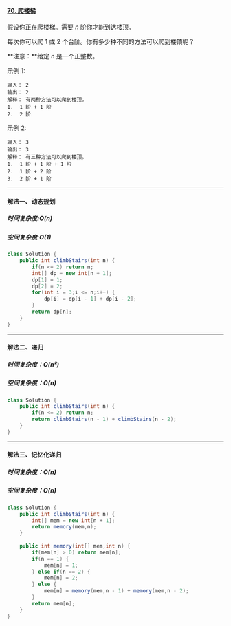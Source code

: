 #### [70. 爬楼梯](https://leetcode-cn.com/problems/climbing-stairs/)

假设你正在爬楼梯。需要 *n* 阶你才能到达楼顶。

每次你可以爬 1 或 2 个台阶。你有多少种不同的方法可以爬到楼顶呢？

**注意：**给定 *n* 是一个正整数。

示例 1:

```
输入： 2
输出： 2
解释： 有两种方法可以爬到楼顶。
1.  1 阶 + 1 阶
2.  2 阶
```

示例 2:

```
输入： 3
输出： 3
解释： 有三种方法可以爬到楼顶。
1.  1 阶 + 1 阶 + 1 阶
2.  1 阶 + 2 阶
3.  2 阶 + 1 阶
```

---

#### 解法一、动态规划

##### 时间复杂度:O(n)

##### 空间复杂度:O(1)

```Java
class Solution {
    public int climbStairs(int n) {
        if(n <= 2) return n;
        int[] dp = new int[n + 1];
        dp[1] = 1;
        dp[2] = 2;
        for(int i = 3;i <= n;i++) {
            dp[i] = dp[i - 1] + dp[i - 2];
        }
        return dp[n];
    }
}
```

---

#### 解法二、递归

##### 时间复杂度：O(n²)

##### 空间复杂度：O(n)

```Java
class Solution {
    public int climbStairs(int n) {
        if(n <= 2) return n;
        return climbStairs(n - 1) + climbStairs(n - 2);
    }
}
```

---

#### 解法三、记忆化递归

##### 时间复杂度：O(n)

##### 空间复杂度：O(n)

```Java
class Solution {
    public int climbStairs(int n) {
        int[] mem = new int[n + 1];
        return memory(mem,n);
    }
    
    public int memory(int[] mem,int n) {
        if(mem[n] > 0) return mem[n];
        if(n == 1) {
            mem[n] = 1;
        } else if(n == 2) {
            mem[n] = 2;
        } else {
            mem[n] = memory(mem,n - 1) + memory(mem,n - 2);
        }
        return mem[n];
    }
}
```

